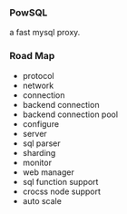 ### PowSQL

a fast mysql proxy.


### Road Map

* protocol
* network
* connection
* backend connection
* backend connection pool
* configure
* server
* sql parser
* sharding
* monitor
* web manager
* sql function support
* crocss node support
* auto scale